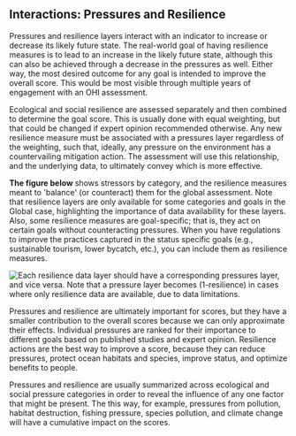 ## **Interactions: Pressures and Resilience**

Pressures and resilience layers interact with an indicator to increase or decrease its likely future state. The real-world goal of having resilience measures is to lead to an increase in the likely future state, although this can also be achieved through a decrease in the pressures as well. Either way, the most desired outcome for any goal is intended to improve the overall score. This would be most visible through multiple years of engagement with an OHI assessment.

Ecological and social resilience are assessed separately and then combined to determine the goal score. This is usually  done with equal weighting, but that could be changed if expert opinion recommended otherwise. Any new resilience measure must be associated with a pressures layer regardless of the weighting, such that, ideally, any pressure on the environment has a countervailing mitigation action. The assessment will use this relationship, and the underlying data, to ultimately convey which is more effective.

**The figure below** shows stressors by category, and the resilience measures meant to 'balance' (or counteract) them for the global assessment. Note that resilience layers are only available for some categories and goals in the Global case, highlighting the importance of data availability for these layers. Also, some resilience measures are goal-specific; that is, they act on certain goals without counteracting pressures. When you have regulations to improve the practices captured in the status specific goals (e.g., sustainable tourism, lower bycatch, etc.), you can include them as resilience measures.

![Each resilience data layer should have a corresponding pressures layer, and vice versa. Note that a pressure layer becomes (1-resilience) in cases where only resilience data are available, due to data limitations.](https://docs.google.com/drawings/d/19ZBIhzTrNlumV9ZhCmsdEcvybFHp-eN5P5IFAsFmql0/pub?w=558&h=721)

Pressures and resilience are ultimately important for scores, but they have a smaller contribution to the overall scores because we can only approximate their effects. Individual pressures are ranked for their importance to different goals based on published studies and expert opinion. Resilience actions are the best way to improve a score, because they can reduce pressures, protect ocean habitats and species, improve status, and optimize benefits to people.

 Pressures and resilience are usually summarized across ecological and social pressure categories in order to reveal the influence of any one factor that might be present. The this way, for example, pressures from pollution, habitat destruction, fishing pressure, species pollution, and climate change will have a cumulative impact on the scores.
